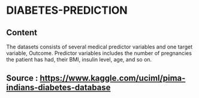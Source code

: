 # DIABETES-PREDICTION

 ## Content
The datasets consists of several medical predictor variables and one target variable, Outcome. Predictor variables includes the number of pregnancies the patient has had, their BMI, insulin level, age, and so on.


## Source : https://www.kaggle.com/uciml/pima-indians-diabetes-database
